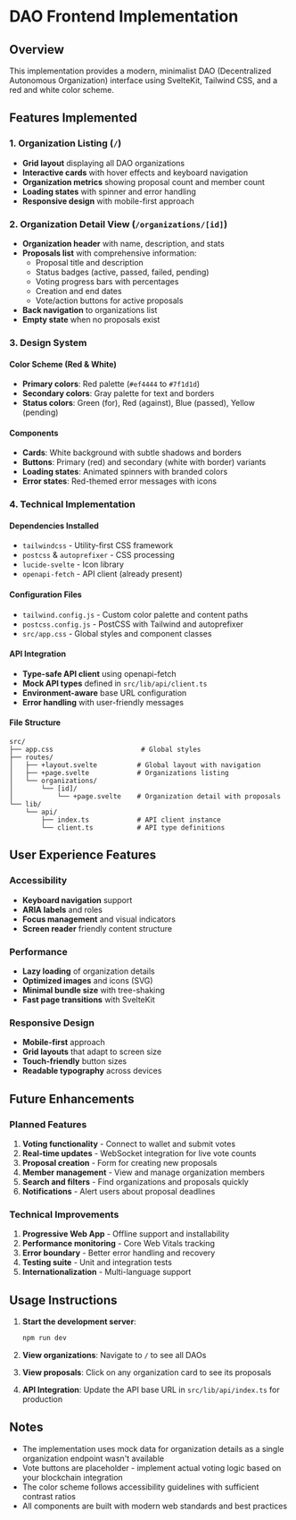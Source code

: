 # DAO Frontend Implementation

## Overview
This implementation provides a modern, minimalist DAO (Decentralized Autonomous Organization) interface using SvelteKit, Tailwind CSS, and a red and white color scheme.

## Features Implemented

### 1. Organization Listing (`/`)
- **Grid layout** displaying all DAO organizations
- **Interactive cards** with hover effects and keyboard navigation
- **Organization metrics** showing proposal count and member count
- **Loading states** with spinner and error handling
- **Responsive design** with mobile-first approach

### 2. Organization Detail View (`/organizations/[id]`)
- **Organization header** with name, description, and stats
- **Proposals list** with comprehensive information:
  - Proposal title and description
  - Status badges (active, passed, failed, pending)
  - Voting progress bars with percentages
  - Creation and end dates
  - Vote/action buttons for active proposals
- **Back navigation** to organizations list
- **Empty state** when no proposals exist

### 3. Design System

#### Color Scheme (Red & White)
- **Primary colors**: Red palette (`#ef4444` to `#7f1d1d`)
- **Secondary colors**: Gray palette for text and borders
- **Status colors**: Green (for), Red (against), Blue (passed), Yellow (pending)

#### Components
- **Cards**: White background with subtle shadows and borders
- **Buttons**: Primary (red) and secondary (white with border) variants
- **Loading states**: Animated spinners with branded colors
- **Error states**: Red-themed error messages with icons

### 4. Technical Implementation

#### Dependencies Installed
- `tailwindcss` - Utility-first CSS framework
- `postcss` & `autoprefixer` - CSS processing
- `lucide-svelte` - Icon library
- `openapi-fetch` - API client (already present)

#### Configuration Files
- `tailwind.config.js` - Custom color palette and content paths
- `postcss.config.js` - PostCSS with Tailwind and autoprefixer
- `src/app.css` - Global styles and component classes

#### API Integration
- **Type-safe API client** using openapi-fetch
- **Mock API types** defined in `src/lib/api/client.ts`
- **Environment-aware** base URL configuration
- **Error handling** with user-friendly messages

#### File Structure
```
src/
├── app.css                      # Global styles
├── routes/
│   ├── +layout.svelte          # Global layout with navigation
│   ├── +page.svelte            # Organizations listing
│   └── organizations/
│       └── [id]/
│           └── +page.svelte    # Organization detail with proposals
└── lib/
    └── api/
        ├── index.ts            # API client instance
        └── client.ts           # API type definitions
```

## User Experience Features

### Accessibility
- **Keyboard navigation** support
- **ARIA labels** and roles
- **Focus management** and visual indicators
- **Screen reader** friendly content structure

### Performance
- **Lazy loading** of organization details
- **Optimized images** and icons (SVG)
- **Minimal bundle size** with tree-shaking
- **Fast page transitions** with SvelteKit

### Responsive Design
- **Mobile-first** approach
- **Grid layouts** that adapt to screen size
- **Touch-friendly** button sizes
- **Readable typography** across devices

## Future Enhancements

### Planned Features
1. **Voting functionality** - Connect to wallet and submit votes
2. **Real-time updates** - WebSocket integration for live vote counts
3. **Proposal creation** - Form for creating new proposals
4. **Member management** - View and manage organization members
5. **Search and filters** - Find organizations and proposals quickly
6. **Notifications** - Alert users about proposal deadlines

### Technical Improvements
1. **Progressive Web App** - Offline support and installability
2. **Performance monitoring** - Core Web Vitals tracking
3. **Error boundary** - Better error handling and recovery
4. **Testing suite** - Unit and integration tests
5. **Internationalization** - Multi-language support

## Usage Instructions

1. **Start the development server**:
   ```bash
   npm run dev
   ```

2. **View organizations**: Navigate to `/` to see all DAOs

3. **View proposals**: Click on any organization card to see its proposals

4. **API Integration**: Update the API base URL in `src/lib/api/index.ts` for production

## Notes

- The implementation uses mock data for organization details as a single organization endpoint wasn't available
- Vote buttons are placeholder - implement actual voting logic based on your blockchain integration
- The color scheme follows accessibility guidelines with sufficient contrast ratios
- All components are built with modern web standards and best practices
